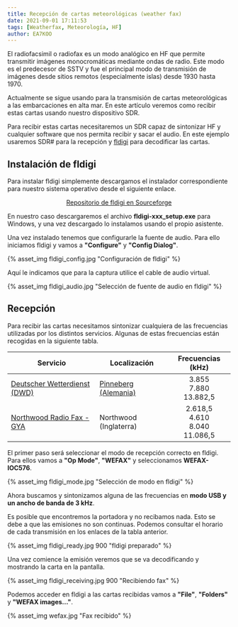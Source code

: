 ```yaml
---
title: Recepción de cartas meteorológicas (weather fax)
date: 2021-09-01 17:11:53
tags: [Weatherfax, Meteorología, HF]
author: EA7KOO
---
```


El radiofacsimil o radiofax es un modo analógico en HF que permite transmitir imágenes monocromáticas mediante ondas de radio. Este modo es el predecesor de SSTV y fue el principal modo de transmisión de imágenes desde sitios remotos (especialmente islas) desde 1930 hasta 1970.

Actualmente se sigue usando para la transmisión de cartas meteorológicas a las embarcaciones en alta mar. En este artículo veremos como recibir estas cartas usando nuestro dispositivo SDR.

<!-- more -->

Para recibir estas cartas necesitaremos un SDR capaz de sintonizar HF y cualquier software que nos permita recibir y sacar el audio. En este ejemplo usaremos SDR# para la recepción y [fldigi](http://www.w1hkj.com/) para decodificar las cartas.


## Instalación de fldigi

Para instalar fldigi simplemente descargamos el instalador correspondiente para nuestro sistema operativo desde el siguiente enlace.

[<center>Repositorio de fldigi en Sourceforge</center>](https://sourceforge.net/projects/fldigi/files/fldigi/)

En nuestro caso descargaremos el archivo **fldigi-xxx_setup.exe** para Windows, y una vez descargado lo instalamos usando el propio asistente.

Una vez instalado tenemos que configurarle la fuente de audio. Para ello iniciamos fldigi y vamos a **"Configure"** y **"Config Dialog"**.

{% asset_img fldigi_config.jpg "Configuración de fldigi" %}

Aquí le indicamos que para la captura utilice el cable de audio virtual.

{% asset_img fldigi_audio.jpg "Selección de fuente de audio en fldigi" %}

## Recepción

Para recibir las cartas necesitamos sintonizar cualquiera de las frecuencias utilizadas por los distintos servicios. Algunas de estas frecuencias están recogidas en la siguiente tabla.

| Servicio | Localización | Frecuencias (kHz) |
|----------|--------------|:-------------:|
| [Deutscher Wetterdienst (DWD)](https://www.dwd.de/EN/specialusers/shipping/broadcast_en/_node.html) | [Pinneberg (Alemania)](https://goo.gl/maps/4jPR7uPe3hxsLd3J9) | 3.855</br>7.880</br>13.882,5 |
| [Northwood Radio Fax - GYA](http://www.users.zetnet.co.uk/tempusfugit/marine/fwoc.htm) | Northwood (Inglaterra) | 2.618,5</br>4.610</br>8.040</br>11.086,5 |

El primer paso será seleccionar el modo de recepción correcto en fldigi. Para ellos vamos a **"Op Mode"**, **"WEFAX"** y seleccionamos **WEFAX-IOC576**.

{% asset_img fldigi_mode.jpg "Selección de modo en fldigi" %}

Ahora buscamos y sintonizamos alguna de las frecuencias en **modo USB y un ancho de banda de 3 kHz**.

Es posible que encontremos la portadora y no recibamos nada. Esto se debe a que las emisiones no son continuas. Podemos consultar el horario de cada transmisión en los enlaces de la tabla anterior.

{% asset_img fldigi_ready.jpg 900 "fldigi preparado" %}

Una vez comience la emisión veremos que se va decodificando y mostrando la carta en la pantalla.

{% asset_img fldigi_receiving.jpg 900 "Recibiendo fax" %}

Podemos acceder en fldigi a las cartas recibidas vamos a **"File"**, **"Folders"** y **"WEFAX images..."**.

{% asset_img wefax.jpg "Fax recibido" %}
